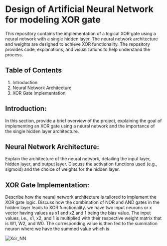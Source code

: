 # Design of Artificial Neural Network for modeling XOR gate
This repository contains the implementation of a logical XOR gate using a neural network with a single hidden layer. The neural network architecture and weights are designed to achieve XOR functionality. The repository provides code, explanations, and visualizations to help understand the process.

## Table of Contents
1) Introduction
2) Neural Network Architecture
3) XOR Gate Implementation
   
## Introduction:
In this section, provide a brief overview of the project, explaining the goal of implementing an XOR gate using a neural network and the importance of the single hidden layer architecture.

## Neural Network Architecture:
Explain the architecture of the neural network, detailing the input layer, hidden layer, and output layer. Discuss the activation functions used (e.g., sigmoid) and the choice of weights for the hidden layer.

## XOR Gate Implementation:
Describe how the neural network architecture is tailored to implement the XOR gate logic. Discuss how the combination of NOR and AND gates in the hidden layer leads to XOR functionality. we have two input neurons or x vector having values as x1 and x2 and 1 being the bias value. The input values, i.e., x1, x2, and 1 is multiplied with their respective weight matrix that is W1, W2, and W0. The corresponding value is then fed to the summation neuron where we have the summed value which is

![Xor_NN](https://github.com/Manikanta-IITB/Design_of_Artificial_Neural_Network_for_modeling_XOR_gate/assets/138108630/14be1c88-f3d3-4ef1-86db-390851113619)
